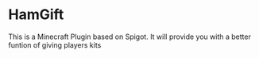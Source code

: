 # HamGift
This is a Minecraft Plugin based on Spigot.
It will provide you with a better funtion of giving players kits
